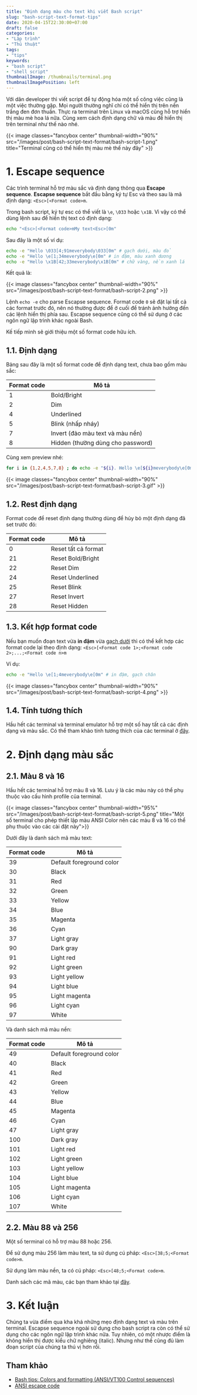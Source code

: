```yaml
---
title: "Định dạng màu cho text khi viết Bash script"
slug: "bash-script-text-format-tips"
date: 2020-04-15T22:30:00+07:00
draft: false
categories:
- "Lập trình"
- "Thủ thuật"
tags:
- "tips"
keywords:
- "bash script"
- "shell script"
thumbnailImage: /thumbnails/terminal.png
thumbnailImagePosition: left
---
```


Với dân developer thì viết script để tự động hóa một số công việc cũng là một việc thường gặp. Mọi người thường nghĩ chỉ có thể hiển thị trên nền trắng đen đơn thuần. Thực ra terminal trên Linux và macOS cũng hỗ trợ hiển thị màu mè hoa lá nữa. Cùng xem cách định dạng chữ và màu để hiển thị trên terminal như thế nào nhé.

<!--more-->

<!--toc-->

{{< image classes="fancybox center" thumbnail-width="90%" src="/images/post/bash-script-text-format/bash-script-1.png" title="Terminal cũng có thể hiển thị màu mè thế này đây" >}}

# 1. Escape sequence

Các trình terminal hỗ trợ màu sắc và định dạng thông qua **Escape sequence**. **Escapse sequence** bắt đầu bằng ký tự Esc và theo sau là mã định dạng: `<Esc>[<Format code>m`.

Trong bash script, ký tự esc có thể viết là `\e`, `\033` hoặc `\x1B`. Vì vậy có thể dùng lệnh sau để hiển thị text có định dạng:

```sh
echo "<Esc>[<Format code>mMy text<Esc>[0m"
```

Sau đây là một số ví dụ:

```sh
echo -e "Hello \033[4;91meverybody\033[0m" # gạch dưới, màu đỏ
echo -e "Hello \e[1;34meverybody\e[0m" # in đậm, màu xanh dương
echo -e "Hello \x1B[42;33meverybody\x1B[0m" # chữ vàng, nền xanh lá
```

Kết quả là:

{{< image classes="fancybox center" thumbnail-width="90%" src="/images/post/bash-script-text-format/bash-script-2.png" >}}


Lệnh `echo -e` cho parse Escapse sequence. Format code `0` sẽ đặt lại tất cả các format trước đó, nên nó thường được để ở cuối để tránh ảnh hưởng đến các lệnh hiển thị phía sau. Escapse sequence cũng có thể sử dụng ở các ngôn ngữ lập trình khác ngoài Bash.

Kế tiếp mình sẽ giới thiệu một số format code hữu ích.

## 1.1. Định dạng

Bảng sau đây là một số format code để định dạng text, chưa bao gồm màu sắc:

|Format code|Mô tả|
|---|---|
|1|Bold/Bright|
|2|Dim|
|4|Underlined|
|5|Blink (nhấp nháy)|
|7|Invert (đảo màu text và màu nền)|
|8|Hidden (thường dùng cho password)|

Cùng xem preview nhé:

```sh
for i in {1,2,4,5,7,8} ; do echo -e "${i}. Hello \e[${i}meverybody\e[0m" ; done ; echo
```

{{< image classes="fancybox center" thumbnail-width="90%" src="/images/post/bash-script-text-format/bash-script-3.gif" >}}


## 1.2. Rest định dạng

Format code để reset định dạng thường dùng để hủy bỏ một định dạng đã set trước đó:

|Format code|Mô tả|
|---|---|
|0|Reset tất cả format|
|21|Reset Bold/Bright|
|22|Reset Dim|
|24|Reset Underlined|
|25|Reset Blink|
|27|Reset Invert|
|28|Reset Hidden|


## 1.3. Kết hợp format code

Nếu bạn muốn đoạn text vừa **in đậm** vừa <u>gạch dưới</u> thì có thể kết hợp các format code lại theo định dạng: `<Esc>[<Format code 1>;<Format code 2>;...;<Format code n>m`

Ví dụ:

```sh
echo -e "Hello \e[1;4meverybody\e[0m" # in đậm, gạch chân
```

{{< image classes="fancybox center" thumbnail-width="90%" src="/images/post/bash-script-text-format/bash-script-4.png" >}}

## 1.4. Tính tương thích

Hầu hết các terminal và terminal emulator hỗ trợ một số hay tất cả các định dạng và màu sắc. Có thể tham khảo tính tương thích của các terminal ở [đây](https://misc.flogisoft.com/bash/tip_colors_and_formatting#terminals_compatibility). 

# 2. Định dạng màu sắc

## 2.1. Màu 8 và 16

Hầu hết các terminal hỗ trợ màu 8 và 16. Lưu ý là các màu này có thể phụ thuộc vào cấu hình profile của terminal.

{{< image classes="fancybox center" thumbnail-width="95%" src="/images/post/bash-script-text-format/bash-script-5.png" title="Một số terminal cho phép thiết lập màu ANSI Color nên các màu 8 và 16 có thể phụ thuộc vào các cài đặt này">}}

Dưới đây là danh sách mã màu text:

|Format code|Mô tả|
|---|---|
|39|Default foreground color|
|30|Black|
|31|Red|
|32|Green|
|33|Yellow|
|34|Blue|
|35|Magenta|
|36|Cyan|
|37|Light gray|
|90|Dark gray|
|91|Light red|
|92|Light green|
|93|Light yellow|
|94|Light blue|
|95|Light magenta|
|96|Light cyan|
|97|White|

Và danh sách mã màu nền:

|Format code|Mô tả|
|---|---|
|49|Default foreground color|
|40|Black|
|41|Red|
|42|Green|
|43|Yellow|
|44|Blue|
|45|Magenta|
|46|Cyan|
|47|Light gray|
|100|Dark gray|
|101|Light red|
|102|Light green|
|103|Light yellow|
|104|Light blue|
|105|Light magenta|
|106|Light cyan|
|107|White|


## 2.2. Màu 88 và 256

Một số terminal có hỗ trợ màu 88 hoặc 256. 

Để sử dụng màu 256 làm màu text, ta sử dụng cú pháp: `<Esc>[38;5;<Format code>m`.

Sử dụng làm màu nền, ta có cú pháp: `<Esc>[48;5;<Format code>m`.

Danh sách các mã màu, các bạn tham khảo tại [đây](https://en.wikipedia.org/wiki/ANSI_escape_code#8-bit).

# 3. Kết luận

Chúng ta vừa điểm qua kha khá những mẹo định dạng text và màu trên terminal. Escapse sequence ngoài sử dụng cho bash script ra còn có thể sử dụng cho các ngôn ngữ lập trình khác nữa. Tuy nhiên, có một nhược điểm là không hiển thị được kiểu chữ nghiêng (italic). Nhưng như thế cũng đủ làm đoạn script của chúng ta thú vị hơn rồi.

## Tham khảo

- [Bash tips: Colors and formatting (ANSI/VT100 Control sequences)](https://misc.flogisoft.com/bash/tip_colors_and_formatting)
- [ANSI escape code](https://en.wikipedia.org/wiki/ANSI_escape_code)